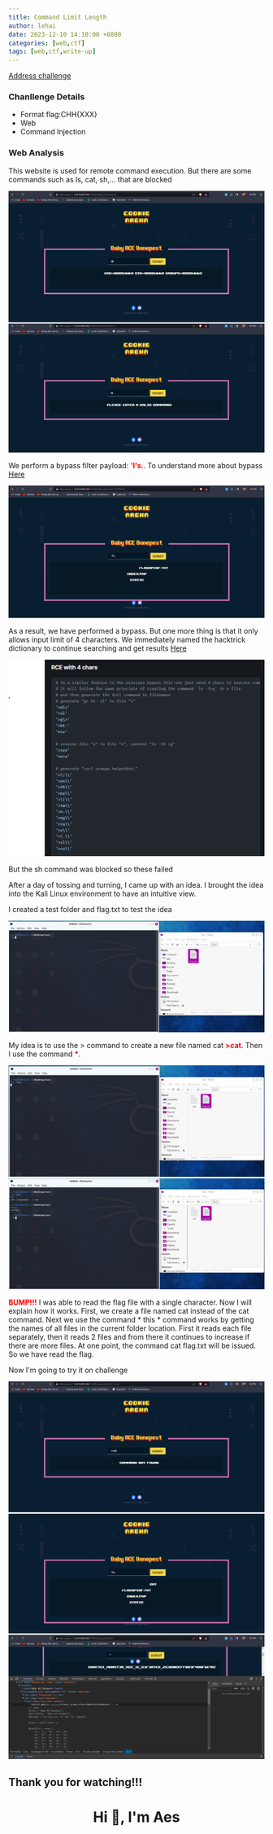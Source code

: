 ```yaml
---
title: Command Limit Length
author: lehai
date: 2023-12-10 14:10:00 +0800
categories: [web,ctf]
tags: [web,ctf,write-up]
---
```


[Address challenge](https://battle.cookiearena.org/challenges/web/command-limit-length)


### Chanllenge Details
- Format flag:CHH{XXX}
- Web
- Command Injection

### Web Analysis

This website is used for remote command execution. But there are some commands such as ls, cat, sh,... that are blocked


![](/assets/img/writeup/Command-Limit-Length/1.png)
![](/assets/img/writeup/Command-Limit-Length/2.png)

We perform a bypass filter payload: <b style="color:red;">'l's.</b>. To understand more about bypass [Here](https://book.hacktricks.xyz/linux-hardening/bypass-bash-restrictions)

![](/assets/img/writeup/Command-Limit-Length/3.png)

As a result, we have performed a bypass. But one more thing is that it only allows input limit of 4 characters. We immediately named the hacktrick dictionary to continue searching and get results [Here](https://book.hacktricks.xyz/linux-hardening/bypass-bash-restrictions#rce-with-4-chars) 

![](/assets/img/writeup/Command-Limit-Length/4.png)

But the sh command was blocked so these failed

After a day of tossing and turning, I came up with an idea. I brought the idea into the Kali Linux environment to have an intuitive view.

I created a test folder and flag.txt to test the idea

![](/assets/img/writeup/Command-Limit-Length/5.png)


My idea is to use the > command to create a new file named cat <b style="color:red;">>cat</b>. Then I use the command <b style="color:red;">*</b>.

![](/assets/img/writeup/Command-Limit-Length/6.png)
![](/assets/img/writeup/Command-Limit-Length/7.png)

<b style="color:red;">BUMP!!!</b> I was able to read the flag file with a single character. Now I will explain how it works. First, we create a file named cat instead of the cat command. Next we use the command * this * command works by getting the names of all files in the current folder location. First it reads each file separately, then it reads 2 files and from there it continues to increase if there are more files. At one point, the command cat flag.txt will be issued. So we have read the flag.

Now I'm going to try it on challenge 

![](/assets/img/writeup/Command-Limit-Length/8.png)
![](/assets/img/writeup/Command-Limit-Length/9.png)
![](/assets/img/writeup/Command-Limit-Length/10.png)

## Thank you for watching!!!

<h1 align="center">Hi 👋, I'm Aes </h1>





